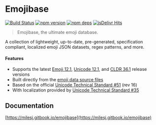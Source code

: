 # Emojibase

[![Build Status](https://github.com/milesj/emojibase/workflows/Build/badge.svg)](https://github.com/milesj/emojibase/actions?query=branch%3Amaster)
[![npm version](https://badge.fury.io/js/emojibase.svg)](https://www.npmjs.com/package/emojibase)
[![npm deps](https://david-dm.org/milesj/emojibase.svg?path=packages/core)](https://www.npmjs.com/package/emojibase)
[![jsDelivr Hits](https://data.jsdelivr.com/v1/package/npm/emojibase-data/badge?style=rounded)](https://www.jsdelivr.com/package/npm/emojibase-data)

> Emojibase, the ultimate emoji database.

A collection of lightweight, up-to-date, pre-generated, specification compliant, localized emoji
JSON datasets, regex patterns, and more.

#### Features

- Supports the latest [Emoji 12.1](https://emojipedia.org/emoji-12.1/),
  [Unicode 12.1](http://unicode.org/versions/Unicode12.1.0/), and
  [CLDR 36.1](http://cldr.unicode.org/index/downloads/cldr-36) release versions
- Built directly from the [emoji data source files](http://unicode.org/Public/emoji/)
- Based on the official [Unicode Technical Standard #51](http://www.unicode.org/reports/tr51/)
  (rev 16)
- With localization provided by
  [Unicode Technical Standard #35](http://unicode.org/reports/tr35/tr35-general.html#Annotations)

## Documentation

[https://milesj.gitbook.io/emojibase](https://milesj.gitbook.io/emojibase)
